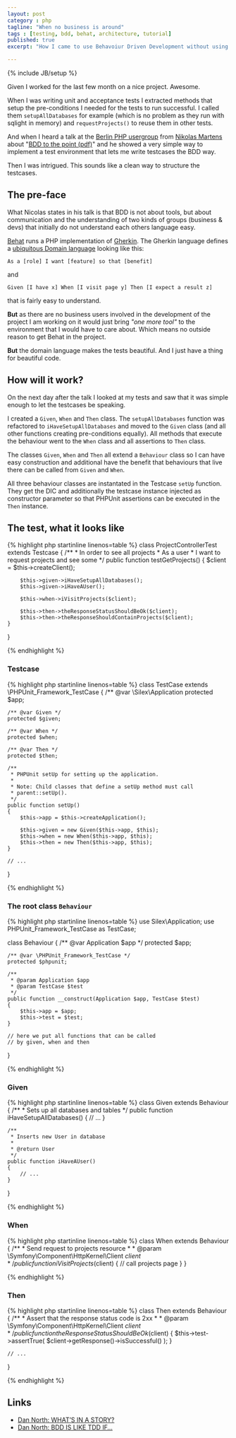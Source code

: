 ```yaml
---
layout: post
category : php
tagline: "When no business is around"
tags : [testing, bdd, behat, architecture, tutorial]
published: true
excerpt: "How I came to use Behavoiur Driven Development without using BDD tool behat"

---
```

{% include JB/setup %}

Given I worked for the last few month on a nice project. Awesome.

When I was writing unit and acceptance tests I extracted methods that setup the pre-conditions I needed for the tests to run successful. I called them `setupAllDatabases` for example (which is no problem as they run with sqlight in memory) and `requestProjects()` to reuse them in other tests.

And when I heard a talk at the [Berlin PHP usergroup](http://www.bephpug.de) from [Nikolas Martens](http://blog.rtens.org/) about "[BDD to the point (pdf)](http://www.bephpug.de/folien/2013-05-07_BDD_to_the_point-Nikoas_Martens.pdf)" and he showed a very simple way to implement a test environment that lets me write testcases the BDD way.

Then I was intrigued. This sounds like a clean way to structure the testcases.

## The pre-face

What Nicolas states in his talk is that BDD is not about tools, but about communication and the understanding of two kinds of groups (business & devs) that initially do not understand each others language easy.

[Behat](http://behat.org/) runs a PHP implementation of [Gherkin](https://github.com/cucumber/cucumber/wiki/Gherkin). The Gherkin language defines a [ubiquitous Domain language](https://en.wikipedia.org/wiki/Behavior-driven_development#Specification_as_a_ubiquitous_language) looking like this:

    As a [role] I want [feature] so that [benefit]

and

    Given [I have x] When [I visit page y] Then [I expect a result z]

that is fairly easy to understand.

**But** as there are no business users involved in the development of the project I am working on it would just bring _"one more tool"_ to the environment that I would have to care about. Which means no outside reason to get Behat in the project.

**But** the domain language makes the tests beautiful. And I just have a thing for beautiful code.

## How will it work?

On the next day after the talk I looked at my tests and saw that it was simple enough to let the testcases be speaking.

I created a `Given`, `When` and `Then` class. The `setupAllDatabases`  function was refactored to `iHaveSetupAllDatabases` and moved to the `Given` class (and all other functions creating pre-conditions equally). All methods that execute the behaviour went to the `When` class and all assertions to `Then` class.

The classes `Given`, `When` and `Then` all extend a `Behaviour` class so I can have easy construction and additional have the benefit that behaviours that live there can be called from `Given` and `When`.

All three behaviour classes are instantated in the Testcase `setUp` function. They get the DIC and additionally the testcase instance injected as constructor parameter so that PHPUnit assertions can be executed in the `Then` instance.

## The test, what it looks like

{% highlight php startinline linenos=table %}
class ProjectControllerTest extends Testcase
{
    /**
     * In order to see all projects
     * As a user
     * I want to request projects and see some
     */
    public function testGetProjects()
    {
        $client = $this->createClient();

        $this->given->iHaveSetupAllDatabases();
        $this->given->iHaveAUser();

        $this->when->iVisitProjects($client);

        $this->then->theResponseStatusShouldBeOk($client);
        $this->then->theResponseShouldContainProjects($client);
    }
}

{% endhighlight %}

### Testcase

{% highlight php startinline linenos=table %}
class TestCase extends \PHPUnit_Framework_TestCase
{
    /** @var \Silex\Application
    protected $app;

    /** @var Given */
    protected $given;

    /** @var When */
    protected $when;

    /** @var Then */
    protected $then;

    /**
     * PHPUnit setUp for setting up the application.
     *
     * Note: Child classes that define a setUp method must call
     * parent::setUp().
     */
    public function setUp()
    {
        $this->app = $this->createApplication();

        $this->given = new Given($this->app, $this);
        $this->when = new When($this->app, $this);
        $this->then = new Then($this->app, $this);
    }

    // ...
}

{% endhighlight %}

### The root class `Behaviour`

{% highlight php startinline linenos=table %}
use Silex\Application;
use PHPUnit_Framework_TestCase as TestCase;

class Behaviour
{
    /** @var Application $app */
    protected $app;

    /** @var \PHPUnit_Framework_TestCase */
    protected $phpunit;

    /**
     * @param Application $app
     * @param TestCase $test
     */
    public function __construct(Application $app, TestCase $test)
    {
        $this->app = $app;
        $this->test = $test;
    }

    // here we put all functions that can be called
    // by given, when and then
}

{% endhighlight %}

### Given

{% highlight php startinline linenos=table %}
class Given extends Behaviour
{
    /**
     * Sets up all databases and tables
     */
    public function iHaveSetupAllDatabases()
    {
        // ...
    }

    /**
     * Inserts new User in database
     *
     * @return User
     */
    public function iHaveAUser()
    {
        // ...
    }
}

{% endhighlight %}

### When

{% highlight php startinline linenos=table %}
class When extends Behaviour
{
    /**
     * Send request to projects resource
     *
     * @param \Symfony\Component\HttpKernel\Client $client
     */
    public function iVisitProjects($client)
    {
        // call projects page
    }
}

{% endhighlight %}

### Then

{% highlight php startinline linenos=table %}
class Then extends Behaviour
{
    /**
     * Assert that the response status code is 2xx
     *
     * @param \Symfony\Component\HttpKernel\Client $client
     */
    public function theResponseStatusShouldBeOk($client)
    {
        $this->test->assertTrue(
            $client->getResponse()->isSuccessful()
        );
    }

    // ...
}

{% endhighlight %}

## Links

* [Dan North: WHAT’S IN A STORY?](http://dannorth.net/whats-in-a-story/)
* [Dan North: BDD IS LIKE TDD IF…](http://dannorth.net/2012/05/31/bdd-is-like-tdd-if/)